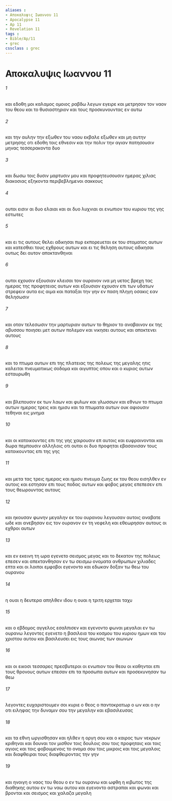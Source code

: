 ```yaml
---
aliases : 
- Αποκαλυψις Ιωαννου 11
- Apocalypse 11
- Ap 11
- Revelation 11
tags : 
- Bible/Ap/11
- grec
cssclass : grec
---
```


# Αποκαλυψις Ιωαννου 11

###### 1
και εδοθη μοι καλαμος ομοιος ραβδω λεγων εγειρε και μετρησον τον ναον του θεου και το θυσιαστηριον και τους προσκυνουντας εν αυτω
###### 2
και την αυλην την εξωθεν του ναου εκβαλε εξωθεν και μη αυτην μετρησης οτι εδοθη τοις εθνεσιν και την πολιν την αγιαν πατησουσιν μηνας τεσσερακοντα δυο
###### 3
και δωσω τοις δυσιν μαρτυσιν μου και προφητευσουσιν ημερας χιλιας διακοσιας εξηκοντα περιβεβλημενοι σακκους
###### 4
ουτοι εισιν αι δυο ελαιαι και αι δυο λυχνιαι αι ενωπιον του κυριου της γης εστωτες
###### 5
και ει τις αυτους θελει αδικησαι πυρ εκπορευεται εκ του στοματος αυτων και κατεσθιει τους εχθρους αυτων και ει τις θεληση αυτους αδικησαι ουτως δει αυτον αποκτανθηναι
###### 6
ουτοι εχουσιν εξουσιαν κλεισαι τον ουρανον ινα μη υετος βρεχη τας ημερας της προφητειας αυτων και εξουσιαν εχουσιν επι των υδατων στρεφειν αυτα εις αιμα και παταξαι την γην εν παση πληγη οσακις εαν θελησωσιν
###### 7
και οταν τελεσωσιν την μαρτυριαν αυτων το θηριον το αναβαινον εκ της αβυσσου ποιησει μετ αυτων πολεμον και νικησει αυτους και αποκτενει αυτους
###### 8
και το πτωμα αυτων επι της πλατειας της πολεως της μεγαλης ητις καλειται πνευματικως σοδομα και αιγυπτος οπου και ο κυριος αυτων εσταυρωθη
###### 9
και βλεπουσιν εκ των λαων και φυλων και γλωσσων και εθνων το πτωμα αυτων ημερας τρεις και ημισυ και τα πτωματα αυτων ουκ αφιουσιν τεθηναι εις μνημα
###### 10
και οι κατοικουντες επι της γης χαιρουσιν επ αυτοις και ευφραινονται και δωρα πεμπουσιν αλληλοις οτι ουτοι οι δυο προφηται εβασανισαν τους κατοικουντας επι της γης
###### 11
και μετα τας τρεις ημερας και ημισυ πνευμα ζωης εκ του θεου εισηλθεν εν αυτοις και εστησαν επι τους ποδας αυτων και φοβος μεγας επεπεσεν επι τους θεωρουντας αυτους
###### 12
και ηκουσαν φωνην μεγαλην εκ του ουρανου λεγουσαν αυτοις αναβατε ωδε και ανεβησαν εις τον ουρανον εν τη νεφελη και εθεωρησαν αυτους οι εχθροι αυτων
###### 13
και εν εκεινη τη ωρα εγενετο σεισμος μεγας και το δεκατον της πολεως επεσεν και απεκτανθησαν εν τω σεισμω ονοματα ανθρωπων χιλιαδες επτα και οι λοιποι εμφοβοι εγενοντο και εδωκαν δοξαν τω θεω του ουρανου
###### 14
η ουαι η δευτερα απηλθεν ιδου η ουαι η τριτη ερχεται ταχυ
###### 15
και ο εβδομος αγγελος εσαλπισεν και εγενοντο φωναι μεγαλαι εν τω ουρανω λεγοντες εγενετο η βασιλεια του κοσμου του κυριου ημων και του χριστου αυτου και βασιλευσει εις τους αιωνας των αιωνων
###### 16
και οι εικοσι τεσσαρες πρεσβυτεροι οι ενωπιον του θεου οι καθηνται επι τους θρονους αυτων επεσαν επι τα προσωπα αυτων και προσεκυνησαν τω θεω
###### 17
λεγοντες ευχαριστουμεν σοι κυριε ο θεος ο παντοκρατωρ ο ων και ο ην οτι ειληφας την δυναμιν σου την μεγαλην και εβασιλευσας
###### 18
και τα εθνη ωργισθησαν και ηλθεν η οργη σου και ο καιρος των νεκρων κριθηναι και δουναι τον μισθον τοις δουλοις σου τοις προφηταις και τοις αγιοις και τοις φοβουμενοις το ονομα σου τοις μικροις και τοις μεγαλοις και διαφθειραι τους διαφθειροντας την γην
###### 19
και ηνοιγη ο ναος του θεου ο εν τω ουρανω και ωφθη η κιβωτος της διαθηκης αυτου εν τω ναω αυτου και εγενοντο αστραπαι και φωναι και βρονται και σεισμος και χαλαζα μεγαλη
